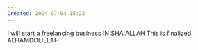 ```yaml
---
Created: 2024-07-04 15:22
---
```

I will start a freelancing business IN SHA ALLAH
This is finalized ALHAMDOLILLAH
